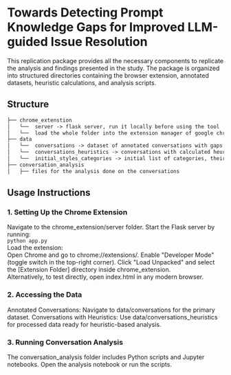 # Towards Detecting Prompt Knowledge Gaps for Improved LLM-guided Issue Resolution
This replication package provides all the necessary components to replicate the analysis and findings presented in the study. The package is organized into structured directories containing the browser extension, annotated datasets, heuristic calculations, and analysis scripts.

## Structure
```md
├── chrome_extenstion
│   └──  server -> flask server, run it locally before using the tool
│   └──  load the whole folder into the extension manager of google chrome to use as browser extension or simply open the html file in a browser to test
├── data
│   └──  conversations -> dataset of annotated conversations with gaps and styles
│   └──  conversations_heuristics -> conversations with calculated heuristics
│   └──  initial_styles_categories -> initial list of categories, their definition, and their sources
├── conversation_analysis
│   ├── files for the analysis done on the conversations
```

## Usage Instructions
### 1. Setting Up the Chrome Extension
Navigate to the chrome_extension/server folder.
Start the Flask server by running:\
```python app.py```\
Load the extension:\
Open Chrome and go to chrome://extensions/.
Enable "Developer Mode" (toggle switch in the top-right corner).
Click "Load Unpacked" and select the [Extension Folder] directory inside chrome_extension.\
Alternatively, to test directly, open index.html in any modern browser.

### 2. Accessing the Data
Annotated Conversations: Navigate to data/conversations for the primary dataset.
Conversations with Heuristics: Use data/conversations_heuristics for processed data ready for heuristic-based analysis.

### 3. Running Conversation Analysis
The conversation_analysis folder includes Python scripts and Jupyter notebooks.
Open the analysis notebook or run the scripts.
